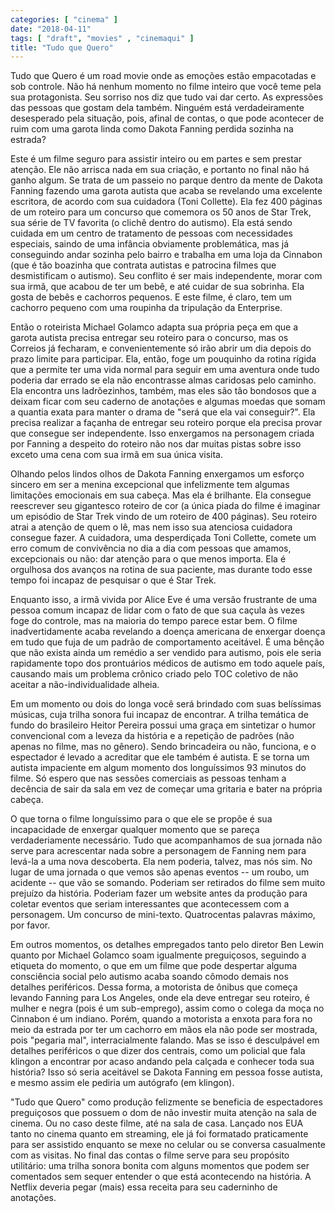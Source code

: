 ```yaml
---
categories: [ "cinema" ]
date: "2018-04-11"
tags: [ "draft", "movies" , "cinemaqui" ]
title: "Tudo que Quero"
---
```

Tudo que Quero é um road movie onde as emoções estão empacotadas e
sob controle. Não há nenhum momento no filme inteiro que você teme
pela sua protagonista. Seu sorriso nos diz que tudo vai dar certo. As
expressões das pessoas que gostam dela também. Ninguém está
verdadeiramente desesperado pela situação, pois, afinal de contas,
o que pode acontecer de ruim com uma garota linda como Dakota Fanning
perdida sozinha na estrada?

Este é um filme seguro para assistir inteiro ou em partes e sem prestar
atenção. Ele não arrisca nada em sua criação, e portanto no final
não há ganho algum. Se trata de um passeio no parque dentro da mente
de Dakota Fanning fazendo uma garota autista que acaba se revelando uma
excelente escritora, de acordo com sua cuidadora (Toni Collette). Ela fez
400 páginas de um roteiro para um concurso que comemora os 50 anos de
Star Trek, sua série de TV favorita (o clichê dentro do autismo). Ela
está sendo cuidada em um centro de tratamento de pessoas com necessidades
especiais, saindo de uma infância obviamente problemática, mas já
conseguindo andar sozinha pelo bairro e trabalha em uma loja da Cinnabon
(que é tão boazinha que contrata autistas e patrocina filmes que
desmistificam o autismo). Seu conflito é ser mais independente, morar com
sua irmã, que acabou de ter um bebê, e até cuidar de sua sobrinha. Ela
gosta de bebês e cachorros pequenos. E este filme, é claro, tem um
cachorro pequeno com uma roupinha da tripulação da Enterprise.

Então o roteirista Michael Golamco adapta sua própria peça em que
a garota autista precisa entregar seu roteiro para o concurso, mas os
Correios já fecharam, e convenientemente só irão abrir um dia depois
do prazo limite para participar. Ela, então, foge um pouquinho da rotina
rígida que a permite ter uma vida normal para seguir em uma aventura
onde tudo poderia dar errado se ela não encontrasse almas caridosas pelo
caminho. Ela encontra uns ladrõezinhos, também, mas eles são tão
bondosos que a deixam ficar com seu caderno de anotações e algumas
moedas que somam a quantia exata para manter o drama de "será que ela
vai conseguir?". Ela precisa realizar a façanha de entregar seu roteiro
porque ela precisa provar que consegue ser independente. Isso enxergamos
na personagem criada por Fanning a despeito do roteiro não nos dar muitas
pistas sobre isso exceto uma cena com sua irmã em sua única visita.

Olhando pelos lindos olhos de Dakota Fanning enxergamos um esforço
sincero em ser a menina excepcional que infelizmente tem algumas
limitações emocionais em sua cabeça. Mas ela é brilhante. Ela
consegue reescrever seu gigantesco roteiro de cor (a única piada do
filme é imaginar um episódio de Star Trek vindo de um roteiro de 400
páginas). Seu roteiro atrai a atenção de quem o lê, mas nem isso
sua atenciosa cuidadora consegue fazer. A cuidadora, uma desperdiçada
Toni Collette, comete um erro comum de convivência no dia a dia com
pessoas que amamos, excepcionais ou não: dar atenção para o que menos
importa. Ela é orgulhosa dos avanços na rotina de sua paciente, mas
durante todo esse tempo foi incapaz de pesquisar o que é Star Trek.

Enquanto isso, a irmã vivida por Alice Eve é uma versão frustrante
de uma pessoa comum incapaz de lidar com o fato de que sua caçula às
vezes foge do controle, mas na maioria do tempo parece estar bem. O
filme inadvertidamente acaba revelando a doença americana de enxergar
doença em tudo que fuja de um padrão de comportamento aceitável. É uma
bênção que não exista ainda um remédio a ser vendido para autismo,
pois ele seria rapidamente topo dos prontuários médicos de autismo em
todo aquele país, causando mais um problema crônico criado pelo TOC
coletivo de não aceitar a não-individualidade alheia.

Em um momento ou dois do longa você será brindado com suas belíssimas
músicas, cuja trilha sonora fui incapaz de encontrar. A trilha temática
de fundo do brasileiro Heitor Pereira possui uma graça em sintetizar
o humor convencional com a leveza da história e a repetição de
padrões (não apenas no filme, mas no gênero). Sendo brincadeira ou
não, funciona, e o espectador é levado a acreditar que ele também
é autista. E se torna um autista impaciente em algum momento dos
longuíssimos 93 minutos do filme. Só espero que nas sessões comerciais
as pessoas tenham a decência de sair da sala em vez de começar uma
gritaria e bater na própria cabeça.

O que torna o filme longuíssimo para o que ele se propõe é sua
incapacidade de enxergar qualquer momento que se pareça verdaderiamente
necessário. Tudo que acompanhamos de sua jornada não serve para
acrescentar nada sobre a personagem de Fanning nem para levá-la a uma
nova descoberta. Ela nem poderia, talvez, mas nós sim. No lugar de uma
jornada o que vemos são apenas eventos -- um roubo, um acidente -- que
vão se somando. Poderiam ser retirados do filme sem muito prejuízo da
história. Poderiam fazer um website antes da produção para coletar
eventos que seriam interessantes que acontecessem com a personagem. Um
concurso de mini-texto. Quatrocentas palavras máximo, por favor.

Em outros momentos, os detalhes empregados tanto pelo diretor Ben Lewin
quanto por Michael Golamco soam igualmente preguiçosos, seguindo
a etiqueta do momento, o que em um filme que pode despertar alguma
consciência social pelo autismo acaba soando cômodo demais nos detalhes
periféricos. Dessa forma, a motorista de ônibus que começa levando
Fanning para Los Angeles, onde ela deve entregar seu roteiro, é mulher e
negra (pois é um sub-emprego), assim como o colega da moça no Cinnabon
é um indiano. Porém, quando a motorista a enxota para fora no meio da
estrada por ter um cachorro em mãos ela não pode ser mostrada, pois
"pegaria mal", interracialmente falando. Mas se isso é desculpável em
detalhes periféricos o que dizer dos centrais, como um policial que fala
klingon a encontrar por acaso andando pela calçada e conhecer toda sua
história? Isso só seria aceitável se Dakota Fanning em pessoa fosse
autista, e mesmo assim ele pediria um autógrafo (em klingon).

"Tudo que Quero" como produção felizmente se beneficia de espectadores
preguiçosos que possuem o dom de não investir muita atenção na sala
de cinema. Ou no caso deste filme, até na sala de casa. Lançado nos EUA
tanto no cinema quanto em streaming, ele já foi formatado praticamente
para ser assistido enquanto se mexe no celular ou se conversa casualmente
com as visitas. No final das contas o filme serve para seu propósito
utilitário: uma trilha sonora bonita com alguns momentos que podem ser
comentados sem sequer entender o que está acontecendo na história. A
Netflix deveria pegar (mais) essa receita para seu caderninho de
anotações.
